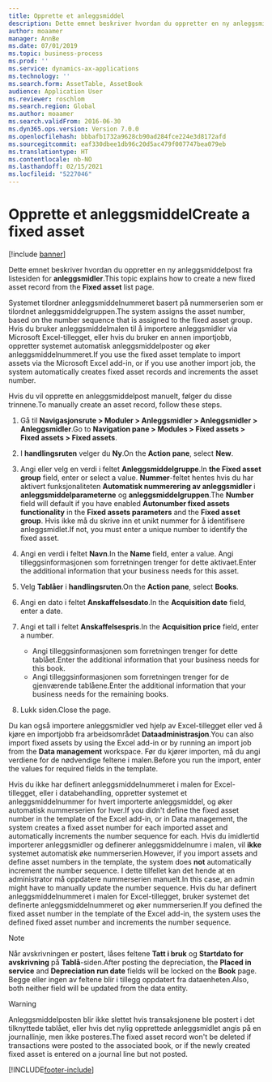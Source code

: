 ```yaml
---
title: Opprette et anleggsmiddel
description: Dette emnet beskriver hvordan du oppretter en ny anleggsmiddelpost fra listesiden for anleggsmidler.
author: moaamer
manager: AnnBe
ms.date: 07/01/2019
ms.topic: business-process
ms.prod: ''
ms.service: dynamics-ax-applications
ms.technology: ''
ms.search.form: AssetTable, AssetBook
audience: Application User
ms.reviewer: roschlom
ms.search.region: Global
ms.author: moaamer
ms.search.validFrom: 2016-06-30
ms.dyn365.ops.version: Version 7.0.0
ms.openlocfilehash: bbbafb1732a9628cb90ad284fce224e3d8172afd
ms.sourcegitcommit: eaf330dbee1db96c20d5ac479f007747bea079eb
ms.translationtype: HT
ms.contentlocale: nb-NO
ms.lasthandoff: 02/15/2021
ms.locfileid: "5227046"
---
```

# <a name="create-a-fixed-asset"></a><span data-ttu-id="415bf-103">Opprette et anleggsmiddel</span><span class="sxs-lookup"><span data-stu-id="415bf-103">Create a fixed asset</span></span>

[!include [banner](../../includes/banner.md)]

<span data-ttu-id="415bf-104">Dette emnet beskriver hvordan du oppretter en ny anleggsmiddelpost fra listesiden for **anleggsmidler**.</span><span class="sxs-lookup"><span data-stu-id="415bf-104">This topic explains how to create a new fixed asset record from the **Fixed asset** list page.</span></span>

<span data-ttu-id="415bf-105">Systemet tilordner anleggsmiddelnummeret basert på nummerserien som er tilordnet anleggsmiddelgruppen.</span><span class="sxs-lookup"><span data-stu-id="415bf-105">The system assigns the asset number, based on the number sequence that is assigned to the fixed asset group.</span></span> <span data-ttu-id="415bf-106">Hvis du bruker anleggsmiddelmalen til å importere anleggsmidler via Microsoft Excel-tillegget, eller hvis du bruker en annen importjobb, oppretter systemet automatisk anleggsmiddelposter og øker anleggsmiddelnummeret.</span><span class="sxs-lookup"><span data-stu-id="415bf-106">If you use the fixed asset template to import assets via the Microsoft Excel add-in, or if you use another import job, the system automatically creates fixed asset records and increments the asset number.</span></span>

<span data-ttu-id="415bf-107">Hvis du vil opprette en anleggsmiddelpost manuelt, følger du disse trinnene.</span><span class="sxs-lookup"><span data-stu-id="415bf-107">To manually create an asset record, follow these steps.</span></span>

1. <span data-ttu-id="415bf-108">Gå til **Navigasjonsrute \> Moduler \> Anleggsmidler \> Anleggsmidler \> Anleggsmidler**.</span><span class="sxs-lookup"><span data-stu-id="415bf-108">Go to **Navigation pane \> Modules \> Fixed assets \> Fixed assets \> Fixed assets**.</span></span>
2. <span data-ttu-id="415bf-109">I **handlingsruten** velger du **Ny**.</span><span class="sxs-lookup"><span data-stu-id="415bf-109">On the **Action pane**, select **New**.</span></span>
3. <span data-ttu-id="415bf-110">Angi eller velg en verdi i feltet **Anleggsmiddelgruppe**.</span><span class="sxs-lookup"><span data-stu-id="415bf-110">In **the Fixed asset group** field, enter or select a value.</span></span> <span data-ttu-id="415bf-111">**Nummer**-feltet hentes hvis du har aktivert funksjonaliteten **Automatisk nummerering av anleggsmidler** i **anleggsmiddelparameterne** og **anleggsmiddelgruppen**.</span><span class="sxs-lookup"><span data-stu-id="415bf-111">The **Number** field will default if you have enabled **Autonumber fixed assets functionality** in the **Fixed assets parameters** and the **Fixed asset group**.</span></span> <span data-ttu-id="415bf-112">Hvis ikke må du skrive inn et unikt nummer for å identifisere anleggsmidlet.</span><span class="sxs-lookup"><span data-stu-id="415bf-112">If not, you must enter a unique number to identify the fixed asset.</span></span>
4. <span data-ttu-id="415bf-113">Angi en verdi i feltet **Navn**.</span><span class="sxs-lookup"><span data-stu-id="415bf-113">In the **Name** field, enter a value.</span></span> <span data-ttu-id="415bf-114">Angi tilleggsinformasjonen som forretningen trenger for dette aktivaet.</span><span class="sxs-lookup"><span data-stu-id="415bf-114">Enter the additional information that your business needs for this asset.</span></span>
5. <span data-ttu-id="415bf-115">Velg **Tablåer** i **handlingsruten**.</span><span class="sxs-lookup"><span data-stu-id="415bf-115">On the **Action pane**, select **Books**.</span></span>
6. <span data-ttu-id="415bf-116">Angi en dato i feltet **Anskaffelsesdato**.</span><span class="sxs-lookup"><span data-stu-id="415bf-116">In the **Acquisition date** field, enter a date.</span></span>
7. <span data-ttu-id="415bf-117">Angi et tall i feltet **Anskaffelsespris**.</span><span class="sxs-lookup"><span data-stu-id="415bf-117">In the **Acquisition price** field, enter a number.</span></span>

    - <span data-ttu-id="415bf-118">Angi tilleggsinformasjonen som forretningen trenger for dette tablået.</span><span class="sxs-lookup"><span data-stu-id="415bf-118">Enter the additional information that your business needs for this book.</span></span>
    - <span data-ttu-id="415bf-119">Angi tilleggsinformasjonen som forretningen trenger for de gjenværende tablåene.</span><span class="sxs-lookup"><span data-stu-id="415bf-119">Enter the additional information that your business needs for the remaining books.</span></span>

8. <span data-ttu-id="415bf-120">Lukk siden.</span><span class="sxs-lookup"><span data-stu-id="415bf-120">Close the page.</span></span>

<span data-ttu-id="415bf-121">Du kan også importere anleggsmidler ved hjelp av Excel-tillegget eller ved å kjøre en importjobb fra arbeidsområdet **Dataadministrasjon**.</span><span class="sxs-lookup"><span data-stu-id="415bf-121">You can also import fixed assets by using the Excel add-in or by running an import job from the **Data management** workspace.</span></span> <span data-ttu-id="415bf-122">Før du kjører importen, må du angi verdiene for de nødvendige feltene i malen.</span><span class="sxs-lookup"><span data-stu-id="415bf-122">Before you run the import, enter the values for required fields in the template.</span></span>

<span data-ttu-id="415bf-123">Hvis du ikke har definert anleggsmiddelnummeret i malen for Excel-tillegget, eller i databehandling, oppretter systemet et anleggsmiddelnummer for hvert importerte anleggsmiddel, og øker automatisk nummerserien for hver.</span><span class="sxs-lookup"><span data-stu-id="415bf-123">If you didn't define the fixed asset number in the template of the Excel add-in, or in Data management, the system creates a fixed asset number for each imported asset and automatically increments the number sequence for each.</span></span> <span data-ttu-id="415bf-124">Hvis du imidlertid importerer anleggsmidler og definerer anleggsmiddelnumre i malen, vil **ikke** systemet automatisk øke nummerserien.</span><span class="sxs-lookup"><span data-stu-id="415bf-124">However, if you import assets and define asset numbers in the template, the system does **not** automatically increment the number sequence.</span></span> <span data-ttu-id="415bf-125">I dette tilfellet kan det hende at en administrator må oppdatere nummerserien manuelt.</span><span class="sxs-lookup"><span data-stu-id="415bf-125">In this case, an admin might have to manually update the number sequence.</span></span> <span data-ttu-id="415bf-126">Hvis du har definert anleggsmiddelnummeret i malen for Excel-tillegget, bruker systemet det definerte anleggsmiddelnummeret og øker nummerserien.</span><span class="sxs-lookup"><span data-stu-id="415bf-126">If you defined the fixed asset number in the template of the Excel add-in, the system uses the defined fixed asset number and increments the number sequence.</span></span>

> [!NOTE]                                                                                                         
> <span data-ttu-id="415bf-127">Når avskrivningen er postert, låses feltene **Tatt i bruk** og **Startdato for avskrivning** på **Tablå**-siden.</span><span class="sxs-lookup"><span data-stu-id="415bf-127">After posting the depreciation, the **Placed in service** and **Depreciation run date** fields will be locked on the **Book** page.</span></span> <span data-ttu-id="415bf-128">Begge eller ingen av feltene blir i tillegg oppdatert fra dataenheten.</span><span class="sxs-lookup"><span data-stu-id="415bf-128">Also, both neither field will be updated from the data entity.</span></span>

> [!WARNING]
> <span data-ttu-id="415bf-129">Anleggsmiddelposten blir ikke slettet hvis transaksjonene ble postert i det tilknyttede tablået, eller hvis det nylig opprettede anleggsmidlet angis på en journallinje, men ikke posteres.</span><span class="sxs-lookup"><span data-stu-id="415bf-129">The fixed asset record won't be deleted if transactions were posted to the associated book, or if the newly created fixed asset is entered on a journal line but not posted.</span></span> 


[!INCLUDE[footer-include](../../../includes/footer-banner.md)]